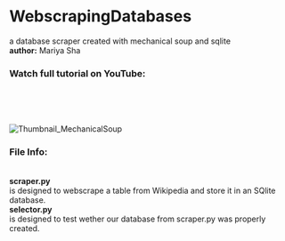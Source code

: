 # WebscrapingDatabases
a database scraper created with mechanical soup and sqlite
<br>
<b>author:</b> Mariya Sha
<br>
### Watch full tutorial on YouTube:
<br>

<br>
<br>

![Thumbnail_MechanicalSoup](https://user-images.githubusercontent.com/32107652/144741272-1142dffa-7111-4edd-a8f5-3567b364ad1a.png)
<br>
### File Info:
<br>
<b>scraper.py</b> 
<br>
is designed to webscrape a table from Wikipedia and store it in an SQlite database.
<br>
<b>selector.py</b> 
<br>
is designed to test wether our database from scraper.py was properly created.
<br>
